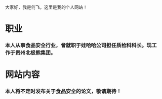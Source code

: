 大家好，我是何飞，这里是我的个人网站！
# 职业
### 本人从事食品安全行业，曾就职于娃哈哈公司担任质检科科长。现工作于贵州北极熊集团。
# 网站内容
### 本人将不定时发布关于食品安全的论文，敬请期待！